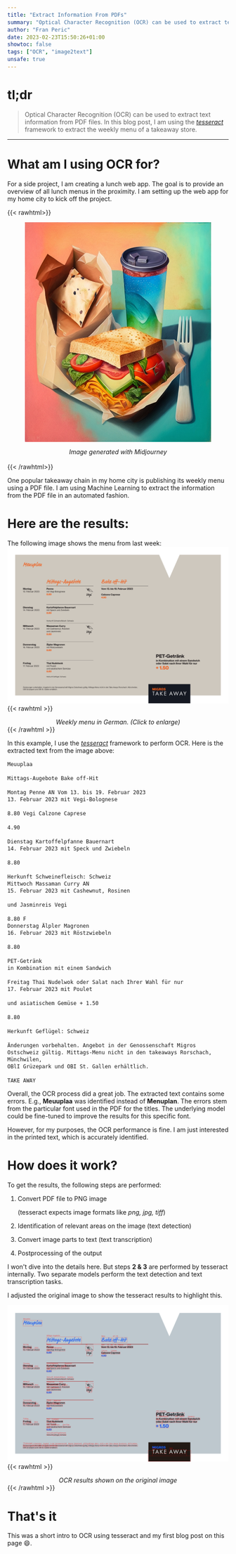 ```yaml
---
title: "Extract Information From PDFs"
summary: "Optical Character Recognition (OCR) can be used to extract text information from PDF files. In this blog post, I am using the [*tesseract*](https://github.com/tesseract-ocr/tesseract) framework to extract the weekly menu of a takeaway store."
author: "Fran Peric"
date: 2023-02-23T15:50:26+01:00
showtoc: false
tags: ["OCR", "image2text"]
unsafe: true
---
```


# tl;dr

> Optical Character Recognition (OCR) can be used to extract text information from PDF files. In this blog post, I am using the [_tesseract_](https://github.com/tesseract-ocr/tesseract) framework to extract the weekly menu of a takeaway store.

---

# What am I using OCR for?

For a side project, I am creating a lunch web app. The goal is to provide an overview of all lunch menus in the proximity. I am setting up the web app for my home city to kick off the project.

{{< rawhtml>}}

<figure>
    <img src="/tesseract/lunch.png" style="height:500px;margin:auto;display:block">
</figure>
<div align="center"><i>Image generated with Midjourney</i></div>
<br>
{{< /rawhtml>}}

One popular takeaway chain in my home city is publishing its weekly menu using a PDF file. I am using Machine Learning to extract the information from the PDF file in an automated fashion.

# Here are the results:

The following image shows the menu from last week:
![takeaway](/tesseract/take-away.png)
{{< rawhtml >}}

<div align="center"><i>Weekly menu in German. (Click to enlarge)</i></div>
{{< /rawhtml >}}

In this example, I use the [_tesseract_](https://github.com/tesseract-ocr/tesseract) framework to perform OCR. Here is the extracted text from the image above:

```
Meuuplaa

Mittags-Augebote Bake off-Hit

Montag Penne AN Vom 13. bis 19. Februar 2023
13. Februar 2023 mit Vegi-Bolognese

8.80 Vegi Calzone Caprese

4.90

Dienstag Kartoffelpfanne Bauernart
14. Februar 2023 mit Speck und Zwiebeln

8.80

Herkunft Schweinefleisch: Schweiz
Mittwoch Massaman Curry AN
15. Februar 2023 mit Cashewnut, Rosinen

und Jasminreis Vegi

8.80 F
Donnerstag Älpler Magronen
16. Februar 2023 mit Röstzwiebeln

8.80

PET-Getränk
in Kombination mit einem Sandwich

Freitag Thai Nudelwok oder Salat nach Ihrer Wahl für nur
17. Februar 2023 mit Poulet

und asiatischem Gemüse + 1.50

8.80

Herkunft Geflügel: Schweiz

Änderungen vorbehalten. Angebot in der Genossenschaft Migros Ostschweiz gültig. Mittags-Menu nicht in den takeaways Rorschach, Münchwilen,
OBlI Grüzepark und OBI St. Gallen erhältlich.

TAKE AWAY
```

Overall, the OCR process did a great job.
The extracted text contains some errors. E.g., **Meuuplaa** was identified instead of **Menuplan**. The errors stem from the particular font used in the PDF for the titles. The underlying model could be fine-tuned to improve the results for this specific font.

However, for my purposes, the OCR performance is fine. I am just interested in the printed text, which is accurately identified.

# How does it work?

To get the results, the following steps are performed:

1. Convert PDF file to PNG image

   (tesseract expects image formats like _png, jpg, tiff_)

2. Identification of relevant areas on the image (text detection)
3. Convert image parts to text (text transcription)
4. Postprocessing of the output

I won't dive into the details here. But steps **2 & 3** are performed by tesseract internally. Two separate models perform the text detection and text transcription tasks.

I adjusted the original image to show the tesseract results to highlight this.

![ocr_results](/tesseract/ocr_results.png)
{{< rawhtml >}}

<div align="center"><i>OCR results shown on the original image</i></div>
{{< /rawhtml >}}

# That's it

This was a short intro to OCR using tesseract and my first blog post on this page :smile:.

